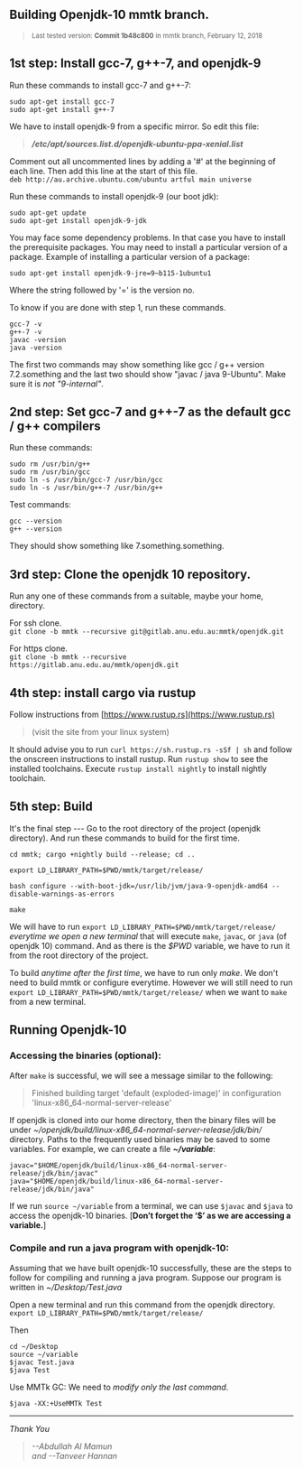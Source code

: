 ## Building Openjdk-10 mmtk branch. 
><small> Last tested version: **Commit 1b48c800** in mmtk branch, February 12, 2018 </small>

## 1st step: Install gcc-7, g++-7, and openjdk-9

Run these commands to install gcc-7 and g++-7:
```
sudo apt-get install gcc-7
sudo apt-get install g++-7
```

We have to install openjdk-9 from a specific mirror.
So edit this file:

>***/etc/apt/sources.list.d/openjdk-ubuntu-ppa-xenial.list***  

Comment out all uncommented lines by adding a '#' at the beginning of each line. Then add this line at the start of this file.  
`deb http://au.archive.ubuntu.com/ubuntu artful main universe`

Run these commands to install openjdk-9 (our boot jdk):
```
sudo apt-get update
sudo apt-get install openjdk-9-jdk
````

You may face some dependency problems. In that case you have to install the prerequisite packages. You may need to install a particular version of a package. Example of installing a particular version of a package:

`sudo apt-get install openjdk-9-jre=9~b115-1ubuntu1`

Where the string followed by '=' is the version no.

To know if you are done with step 1, run these commands.
```
gcc-7 -v
g++-7 -v
javac -version
java -version
```

The first two commands may show something like gcc / g++ version 7.2.something and the last two should show "javac / java 9-Ubuntu". Make sure it is *not "9-internal"*.

## 2nd step: Set gcc-7 and g++-7 as the default gcc / g++ compilers
Run these commands: 
``` 
sudo rm /usr/bin/g++
sudo rm /usr/bin/gcc
sudo ln -s /usr/bin/gcc-7 /usr/bin/gcc
sudo ln -s /usr/bin/g++-7 /usr/bin/g++
```
Test commands:
```
gcc --version
g++ --version
```
They should show something like 7.something.something.



## 3rd step: Clone the openjdk 10 repository.
Run any one of these commands from a suitable, maybe your home, directory.  

For ssh clone.  
`git clone -b mmtk --recursive git@gitlab.anu.edu.au:mmtk/openjdk.git`  

For https clone.  
`git clone -b mmtk --recursive https://gitlab.anu.edu.au/mmtk/openjdk.git`

## 4th step: install cargo via rustup

Follow instructions from [https://www.rustup.rs](https://www.rustup.rs)
>(visit the site from your linux system)

It should advise you to run `curl https://sh.rustup.rs -sSf | sh` and follow the onscreen instructions to install rustup.
Run `rustup show` to see the installed toolchains.
Execute `rustup install nightly` to install nightly toolchain.

## 5th step: Build
It's the final step --- Go to the root directory of the project (openjdk directory). And run these commands to build for the first time.
```
cd mmtk; cargo +nightly build --release; cd ..

export LD_LIBRARY_PATH=$PWD/mmtk/target/release/

bash configure --with-boot-jdk=/usr/lib/jvm/java-9-openjdk-amd64 --disable-warnings-as-errors

make
```


We will have to run
`export LD_LIBRARY_PATH=$PWD/mmtk/target/release/`
*everytime we open a new terminal* that will execute `make`, `javac`, or `java` (of openjdk 10) command. And as there is the *$PWD* variable, we have to run it from the root directory of the project.

To build *anytime after the first time*, we have to run only *make*. We don't need to build mmtk or configure everytime. However we will still need to run `export LD_LIBRARY_PATH=$PWD/mmtk/target/release/` when we want to `make` from a new terminal.

## Running Openjdk-10

### Accessing the binaries (optional):
After `make` is successful, we will see a message similar to the following:
>Finished building target 'default (exploded-image)' in configuration 'linux-x86_64-normal-server-release'

If openjdk is cloned into our home directory, then the binary files will be under *~/openjdk/build/linux-x86_64-normal-server-release/jdk/bin/* directory. Paths to the frequently used binaries may be saved to some variables. For example, we can create a file
***~/variable***:
```
javac="$HOME/openjdk/build/linux-x86_64-normal-server-release/jdk/bin/javac"
java="$HOME/openjdk/build/linux-x86_64-normal-server-release/jdk/bin/java"
```

If we run `source ~/variable` from a terminal, we can use `$javac` and `$java` to access the openjdk-10 binaries. [**Don’t forget the ‘$’ as we are accessing a variable.**]

### Compile and run a java program with openjdk-10:
Assuming that we have built openjdk-10 successfully, these are the steps to follow for compiling and running a java program. Suppose our program is written in *~/Desktop/Test.java*

Open a new terminal and run this command from the openjdk directory.
`export LD_LIBRARY_PATH=$PWD/mmtk/target/release/`

Then
```
cd ~/Desktop
source ~/variable
$javac Test.java
$java Test
```
Use MMTk GC:
We need to *modify only the last command*.
```
$java -XX:+UseMMTk Test
```

---
*Thank You*
>*--Abdullah Al Mamun  
 and --Tanveer Hannan*